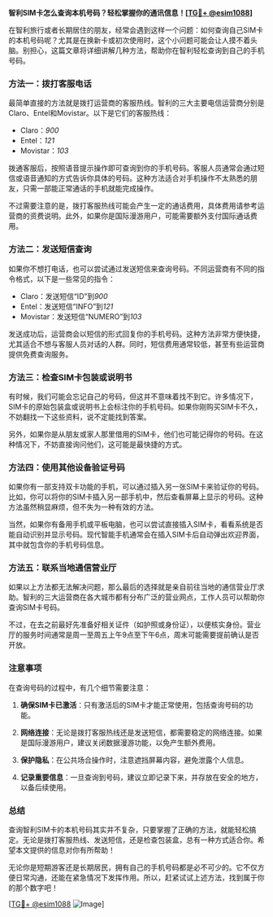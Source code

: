 **智利SIM卡怎么查询本机号码？轻松掌握你的通讯信息！[[TG💪+ @esim1088](https://t.me/s/esim1088)]**

在智利旅行或者长期居住的朋友，经常会遇到这样一个问题：如何查询自己SIM卡的本机号码呢？尤其是在换新卡或初次使用时，这个小问题可能会让人摸不着头脑。别担心，这篇文章将详细讲解几种方法，帮助你在智利轻松查询到自己的手机号码。

### 方法一：拨打客服电话

最简单直接的方法就是拨打运营商的客服热线。智利的三大主要电信运营商分别是Claro、Entel和Movistar。以下是它们的客服热线：

- Claro：*900*
- Entel：*121*
- Movistar：*103*

拨通客服后，按照语音提示操作即可查询到你的手机号码。客服人员通常会通过短信或语音通知的方式告诉你具体的号码。这种方法适合对手机操作不太熟悉的朋友，只需一部能正常通话的手机就能完成操作。

不过需要注意的是，拨打客服热线可能会产生一定的通话费用，具体费用请参考运营商的资费说明。此外，如果你是国际漫游用户，可能需要额外支付国际通话费用。

### 方法二：发送短信查询

如果你不想打电话，也可以尝试通过发送短信来查询号码。不同运营商有不同的指令格式，以下是一些常见的指令：

- Claro：发送短信“ID”到*900*
- Entel：发送短信“INFO”到*121*
- Movistar：发送短信“NUMERO”到*103*

发送成功后，运营商会以短信的形式回复你的手机号码。这种方法非常方便快捷，尤其适合不想与客服人员对话的人群。同时，短信费用通常较低，甚至有些运营商提供免费查询服务。

### 方法三：检查SIM卡包装或说明书

有时候，我们可能会忘记自己的号码，但这并不意味着找不到它。许多情况下，SIM卡的原始包装盒或说明书上会标注你的手机号码。如果你刚购买SIM卡不久，不妨翻找一下这些资料，说不定能找到答案。

另外，如果你是从朋友或家人那里借用的SIM卡，他们也可能记得你的号码。在这种情况下，不妨直接询问他们，这可能是最快捷的方式。

### 方法四：使用其他设备验证号码

如果你有一部支持双卡功能的手机，可以通过插入另一张SIM卡来验证你的号码。比如，你可以将你的SIM卡插入另一部手机中，然后查看屏幕上显示的号码。这种方法虽然稍显麻烦，但不失为一种有效的方法。

当然，如果你有备用手机或平板电脑，也可以尝试直接插入SIM卡，看看系统是否能自动识别并显示号码。现代智能手机通常会在插入SIM卡后自动弹出欢迎界面，其中就包含你的手机号码信息。

### 方法五：联系当地通信营业厅

如果以上方法都无法解决问题，那么最后的选择就是亲自前往当地的通信营业厅求助。智利的三大运营商在各大城市都有分布广泛的营业网点，工作人员可以帮助你查询SIM卡号码。

不过，在去之前最好先准备好相关证件（如护照或身份证），以便核实身份。营业厅的服务时间通常是周一至周五上午9点至下午6点，周末可能需要提前确认是否开放。

### 注意事项

在查询号码的过程中，有几个细节需要注意：

1. **确保SIM卡已激活**：只有激活后的SIM卡才能正常使用，包括查询号码的功能。
   
2. **网络连接**：无论是拨打客服热线还是发送短信，都需要稳定的网络连接。如果是国际漫游用户，建议关闭数据漫游功能，以免产生额外费用。

3. **保护隐私**：在公共场合操作时，注意遮挡屏幕内容，避免泄露个人信息。

4. **记录重要信息**：一旦查询到号码，建议立即记录下来，并存放在安全的地方，以备后续使用。

### 总结

查询智利SIM卡的本机号码其实并不复杂，只要掌握了正确的方法，就能轻松搞定。无论是拨打客服热线、发送短信，还是检查包装盒，总有一种方式适合你。希望本文提供的信息对你有所帮助！

无论你是短期游客还是长期居民，拥有自己的手机号码都是必不可少的。它不仅方便日常沟通，还能在紧急情况下发挥作用。所以，赶紧试试上述方法，找到属于你的那个数字吧！

[[TG💪+ @esim1088](https://t.me/s/esim1088) ![Image](https://i.postimg.cc/4NQfJmqS/Snipaste-2025-05-13-00-14-12.png)]